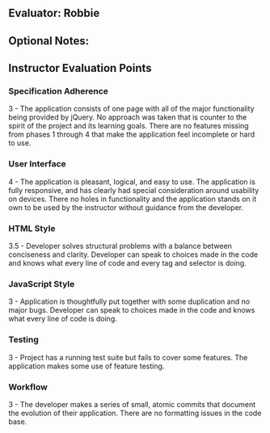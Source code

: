 ## Evaluator: Robbie

## Optional Notes:

## Instructor Evaluation Points

### Specification Adherence

3 - The application consists of one page with all of the major functionality being provided by jQuery. No approach was taken that is counter to the spirit of the project and its learning goals. There are no features missing from phases 1 through 4 that make the application feel incomplete or hard to use.

### User Interface

4 - The application is pleasant, logical, and easy to use. The application is fully responsive, and has clearly had special consideration around usability on devices. There no holes in functionality and the application stands on it own to be used by the instructor without guidance from the developer.

### HTML Style

3.5 - Developer solves structural problems with a balance between conciseness and clarity. Developer can speak to choices made in the code and knows what every line of code and every tag and selector is doing.

### JavaScript Style

3 - Application is thoughtfully put together with some duplication and no major bugs. Developer can speak to choices made in the code and knows what every line of code is doing.

### Testing

3 - Project has a running test suite but fails to cover some features. The application makes some use of feature testing.

### Workflow

3 - The developer makes a series of small, atomic commits that document the evolution of their application. There are no formatting issues in the code base.
